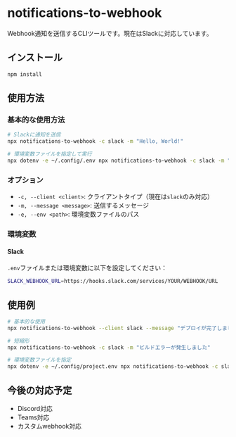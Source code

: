 # notifications-to-webhook

Webhook通知を送信するCLIツールです。現在はSlackに対応しています。

## インストール

```bash
npm install
```

## 使用方法

### 基本的な使用方法

```bash
# Slackに通知を送信
npx notifications-to-webhook -c slack -m "Hello, World!"

# 環境変数ファイルを指定して実行
npx dotenv -e ~/.config/.env npx notifications-to-webhook -c slack -m "テスト通知"
```

### オプション

- `-c, --client <client>`: クライアントタイプ（現在は`slack`のみ対応）
- `-m, --message <message>`: 送信するメッセージ
- `-e, --env <path>`: 環境変数ファイルのパス

### 環境変数

#### Slack

`.env`ファイルまたは環境変数に以下を設定してください：

```bash
SLACK_WEBHOOK_URL=https://hooks.slack.com/services/YOUR/WEBHOOK/URL
```

## 使用例

```bash
# 基本的な使用
npx notifications-to-webhook --client slack --message "デプロイが完了しました"

# 短縮形
npx notifications-to-webhook -c slack -m "ビルドエラーが発生しました"

# 環境変数ファイルを指定
npx dotenv -e ~/.config/project.env npx notifications-to-webhook -c slack -m "処理完了"
```

## 今後の対応予定

- Discord対応
- Teams対応
- カスタムwebhook対応